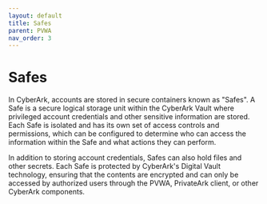 ```yaml
---
layout: default
title: Safes
parent: PVWA
nav_order: 3
---
```

# Safes

In CyberArk, accounts are stored in secure containers known as "Safes". A Safe is a secure logical storage unit within the CyberArk Vault where privileged account credentials and other sensitive information are stored. Each Safe is isolated and has its own set of access controls and permissions, which can be configured to determine who can access the information within the Safe and what actions they can perform.

In addition to storing account credentials, Safes can also hold files and other secrets. Each Safe is protected by CyberArk's Digital Vault technology, ensuring that the contents are encrypted and can only be accessed by authorized users through the PVWA, PrivateArk client, or other CyberArk components.
